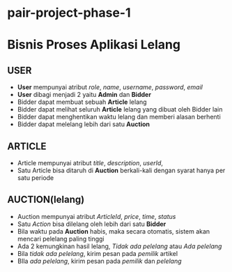 # pair-project-phase-1

# Bisnis Proses Aplikasi Lelang

## USER

- **User** mempunyai atribut *role*, *name*, *username*, *password*, *email*
- **User** dibagi menjadi 2 yaitu **Admin** dan **Bidder**
- Bidder dapat membuat sebuah **Article** lelang
- Bidder dapat melihat seluruh **Article** lelang yang dibuat oleh Bidder lain
- Bidder dapat menghentikan waktu lelang dan memberi alasan berhenti
- Bidder dapat melelang lebih dari satu **Auction**



## ARTICLE

- Article mempunyai atribut *title*, *description*, *userId*,
- Satu Article bisa ditaruh di **Auction** berkali-kali dengan syarat hanya per satu periode



## AUCTION(lelang)

- Auction mempunyai atribut *ArticleId*, *price*, *time*, *status*
- Satu *Action* bisa dilelang oleh lebih dari satu **Bidder**
- Bila waktu pada **Auction** habis, maka secara otomatis, sistem akan mencari pelelang paling tinggi
- Ada 2 kemungkinan hasil lelang, *Tidak ada pelelang* atau *Ada pelelang*
- Bila *tidak ada pelelang*, kirim pesan pada *pemilik* artikel
- BIla *ada pelelang*, kirim pesan pada *pemilik* dan *pelelang*